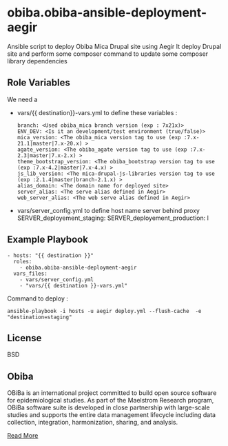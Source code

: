obiba.obiba-ansible-deployment-aegir
=========
Ansible script to deploy Obiba Mica Drupal site using Aegir
It deploy Drupal site and perform some composer command to update some composer library dependencies

Role Variables
--------------
We need a
- vars/{{ destination}}-vars.yml to define these variables :

      branch: <Used obiba_mica branch version (exp : 7x21x)>
      ENV_DEV: <Is it an development/test environment (true/false)>
      mica_version: <The obiba_mica version tag to use (exp :7.x-21.1|master|7.x-20.x) >
      agate_version: <The obiba_agate version tag to use (exp :7.x-2.3|master|7.x-2.x) >
      theme_bootstrap_version: <The obiba_bootstrap version tag to use (exp :7.x-4.2|master|7.x-4.x) >
      js_lib_version: <The mica-drupal-js-libraries version tag to use (exp :2.1.4|master|branch-2.1.x) >
      alias_domain: <The domain name for deployed site>
      server_alias: <The serve alias defined in Aegir>
      web_server_alias: <The web serve alias defined in Aegir>
- vars/server_config.yml to define host name server behind proxy
      SERVER_deployement_staging: <Server staging host name>
      SERVER_deployement_production: l<Server live host name>

Example Playbook
----------------

    - hosts: "{{ destination }}"
      roles:
        - obiba.obiba-ansible-deployment-aegir
      vars_files:
        - vars/server_config.yml
        - "vars/{{ destination }}-vars.yml"

Command to deploy :

    ansible-playbook -i hosts -u aegir deploy.yml --flush-cache  -e "destination=staging"


License
-------

BSD

Obiba
------------------
OBiBa is an international project committed to build open source software for epidemiological studies. As part of the Maelstrom Research program, OBiBa software suite is developed in close partnership with large-scale studies and supports the entire data management lifecycle including data collection, integration, harmonization, sharing, and analysis.

[Read More](http://www.obiba.org/pages/about/)
